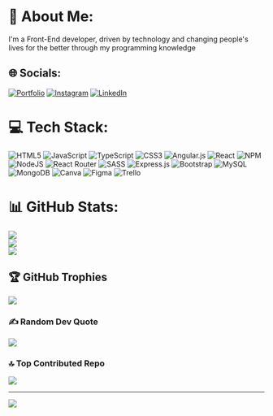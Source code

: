 # 💫 About Me:
I'm a Front-End developer, driven by technology and changing people's lives for the better through my programming knowledge


## 🌐 Socials:
[![Portfolio](https://img.shields.io/badge/Portfolio-1769ff?logo=behanc&logoColor=white)](https://matheus-dev-zeta.vercel.app/) [![Instagram](https://img.shields.io/badge/Instagram-%23E4405F.svg?logo=Instagram&logoColor=white)](https://instagram.com/_matheusdev_) [![LinkedIn](https://img.shields.io/badge/LinkedIn-%230077B5.svg?logo=linkedin&logoColor=white)](https://linkedin.com/in/matheus-rodrigues-araujo) 

# 💻 Tech Stack:
![HTML5](https://img.shields.io/badge/html5-%23E34F26.svg?style=for-the-badge&logo=html5&logoColor=white) ![JavaScript](https://img.shields.io/badge/javascript-%23323330.svg?style=for-the-badge&logo=javascript&logoColor=%23F7DF1E) ![TypeScript](https://img.shields.io/badge/typescript-%23007ACC.svg?style=for-the-badge&logo=typescript&logoColor=white) ![CSS3](https://img.shields.io/badge/css3-%231572B6.svg?style=for-the-badge&logo=css3&logoColor=white) ![Angular.js](https://img.shields.io/badge/angular.js-%23E23237.svg?style=for-the-badge&logo=angularjs&logoColor=white) ![React](https://img.shields.io/badge/react-%2320232a.svg?style=for-the-badge&logo=react&logoColor=%2361DAFB) ![NPM](https://img.shields.io/badge/NPM-%23000000.svg?style=for-the-badge&logo=npm&logoColor=white) ![NodeJS](https://img.shields.io/badge/node.js-6DA55F?style=for-the-badge&logo=node.js&logoColor=white) ![React Router](https://img.shields.io/badge/React_Router-CA4245?style=for-the-badge&logo=react-router&logoColor=white) ![SASS](https://img.shields.io/badge/SASS-hotpink.svg?style=for-the-badge&logo=SASS&logoColor=white) ![Express.js](https://img.shields.io/badge/express.js-%23404d59.svg?style=for-the-badge&logo=express&logoColor=%2361DAFB) ![Bootstrap](https://img.shields.io/badge/bootstrap-%23563D7C.svg?style=for-the-badge&logo=bootstrap&logoColor=white) ![MySQL](https://img.shields.io/badge/mysql-%2300f.svg?style=for-the-badge&logo=mysql&logoColor=white) ![MongoDB](https://img.shields.io/badge/MongoDB-%234ea94b.svg?style=for-the-badge&logo=mongodb&logoColor=white) ![Canva](https://img.shields.io/badge/Canva-%2300C4CC.svg?style=for-the-badge&logo=Canva&logoColor=white) 	![Figma](https://img.shields.io/badge/figma-%23F24E1E.svg?style=for-the-badge&logo=figma&logoColor=white) ![Trello](https://img.shields.io/badge/Trello-%23026AA7.svg?style=for-the-badge&logo=Trello&logoColor=white)
# 📊 GitHub Stats:
![](https://github-readme-stats.vercel.app/api?username=Matheus-Rodrigues-Araujo&theme=merko&hide_border=false&include_all_commits=true&count_private=true)<br/>
![](https://github-readme-streak-stats.herokuapp.com/?user=Matheus-Rodrigues-Araujo&theme=merko&hide_border=false)<br/>
![](https://github-readme-stats.vercel.app/api/top-langs/?username=Matheus-Rodrigues-Araujo&theme=merko&hide_border=false&include_all_commits=true&count_private=true&layout=compact)

## 🏆 GitHub Trophies
![](https://github-profile-trophy.vercel.app/?username=Matheus-Rodrigues-Araujo&theme=radical&no-frame=false&no-bg=false&margin-w=4)

### ✍️ Random Dev Quote
![](https://quotes-github-readme.vercel.app/api?type=horizontal&theme=dark)

### 🔝 Top Contributed Repo
![](https://github-contributor-stats.vercel.app/api?username=Matheus-Rodrigues-Araujo&limit=5&theme=dracula&combine_all_yearly_contributions=true)

---
[![](https://visitcount.itsvg.in/api?id=Matheus-Rodrigues-Araujo&icon=0&color=0)](https://visitcount.itsvg.in)

<!-- Proudly created with GPRM ( https://gprm.itsvg.in ) -->
